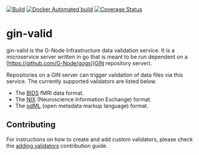 [![Build](https://github.com/g-node/gin-valid/workflows/run-build/badge.svg?branch=master)](https://github.com/G-Node/gin-valid/actions)
[![Docker Automated build](https://img.shields.io/docker/automated/gnode/gin-valid.svg)](https://hub.docker.com/r/gnode/gin-valid)
[![Coverage Status](https://coveralls.io/repos/github/G-Node/gin-valid/badge.svg?branch=master)](https://coveralls.io/github/G-Node/gin-valid?branch=master)

# gin-valid

gin-valid is the G-Node Infrastructure data validation service. It is a microservice server written in go that is meant to be run dependent on a [https://github.com/G-Node/gogs](GIN repository server).

Repositories on a GIN server can trigger validation of data files via this service. The currently supported validators are listed below.
- The [BIDS](https://bids.neuroimaging.io) fMRI data format.
- The [NIX](https://g-node.org/nix) (Neuroscience Information Exchange) format.
- The [odML](https://g-node.org/odml) (open metadata markup language) format.

## Contributing

For instructions on how to create and add custom validators, please check the [adding validators](docs/adding-validators.md) contribution guide.
